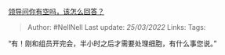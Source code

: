 [领导问你有空吗，该怎么回答？](https://www.zhihu.com/question/302837772/answer/2404030850)

> Author: #NellNell 
Last update: *25/03/2022* 
Links:
Tags: 

“有！刚和组员开完会，半小时之后才需要处理细胞，有什么事您说。”